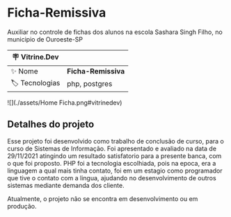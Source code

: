 # Ficha-Remissiva

Auxiliar no controle de fichas dos alunos na escola Sashara Singh Filho, no municipio de Ouroeste-SP

| :placard: Vitrine.Dev |     |
| -------------  | --- |
| :sparkles: Nome        | **Ficha-Remissiva**
| :label: Tecnologias | php, postgres

<!-- Inserir imagem com a #vitrinedev ao final do link -->
![](./assets/Home Ficha.png#vitrinedev)

## Detalhes do projeto

Esse projeto foi desenvolvido como trabalho de conclusão de curso, para o curso de Sistemas de Informação. Foi apresentado e avaliado na data de 29/11/2021 atingindo um resultado satisfatorio para a presente banca, com o que foi proposto.
PHP foi a tecnologia escolhiada, pois na epoca, era a linguagem a qual mais tinha contato, foi em um estagio como programador que tive o contato com a lingua, ajudando no desenvolvimento de outros sistemas mediante demanda dos cliente.

Atualmente, o projeto não se encontra em desenvolvimento ou em produção.
